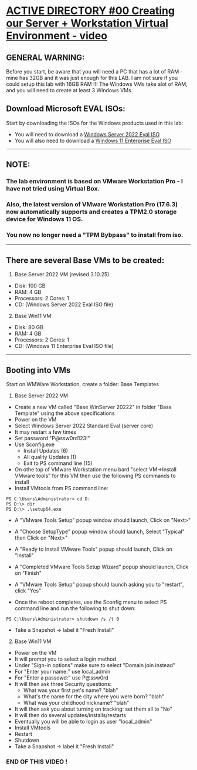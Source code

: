 # [ACTIVE DIRECTORY #00 Creating our Server + Workstation Virtual Environment - video](https://www.youtube.com/watch?v=pKtDQtsubio)
## <b>GENERAL WARNING:</b>
Before you start, be aware that you will need a PC that has a lot of RAM - mine has 32GB and it was just enough for this LAB. I am not sure if you could setup this lab with 16GB RAM !!! The Windows VMs take alot of RAM, and you will need to create at least 3 Windows VMs.
## <b>Download Microsoft EVAL ISOs:</b>
Start by downloading the ISOs for the Windows products used in this lab:
- You will need to download a [Windows Server 2022 Eval ISO](https://www.microsoft.com/en-us/evalcenter/evaluate-windows-server-2022)
- You will also need to download a [Windows 11 Enterprise Eval ISO](https://www.microsoft.com/en-us/evalcenter/evaluate-windows-11-enterprise)
---
## <b>NOTE:</b>
### The lab environment is based on VMware Workstation Pro - I have not tried using Virtual Box.
### Also, the latest version of VMware Workstation Pro (17.6.3) now automatically supports and creates a TPM2.0 storage device for Windows 11 OS.
### You now no longer need a "TPM Bybpass" to install from iso.
---
## There are several Base VMs to be created:
1. Base Server 2022 VM (revised 3.10.25)
- Disk: 100 GB
- RAM: 4 GB
- Processors: 2 Cores: 1
- CD: (Windows Server 2022 Eval ISO file)

2. Base Win11 VM
- Disk: 80 GB
- RAM: 4 GB
- Processors: 2 Cores: 1
- CD: (Windows 11 Enterprise Eval ISO file)
---
## Booting into VMs
Start on WMWare Workstation, create a folder: Base Templates

1. Base Server 2022 VM
- Create a new VM called "Base WinServer 20222" in folder "Base Template" using the above specifications
- Power on the VM
- Select Windows Server 2022 Standard Eval (server core)
- It may restart a few times
- Set password "P@ssw0rd123!"
- Use Sconfig.exe
    - Install Updates (6)
    - All quality Updates (1)
    - Exit to PS command line (15)
- On othe top of VMware Workstation menu bard "select VM->Install VMware tools" for this VM then use the following PS commands to install
- Install VMtools from PS command line:
```
PS C:\Users\Administrator> cd D:
PS D:\> dir
PS D:\> .\setup64.exe
```
- A "VMware Tools Setup" popup window should launch, Click on "Next>"
- A "Choose SetupType" popup window should launch, Select "Typical" then Click on "Next>"
- A "Ready to Install VMware Tools" popup should launch, Click on "Install"
- A "Completed VMware Tools Setup Wizard" popup should launch, Click on "Finish"

- A "VMware Tools Setup" popup should launch asking you to "restart", click "Yes"
- Once the reboot completes, use the Sconfig menu to select PS command line and run the following to shut down:

```
PS C:\Users\Administrator> shutdown /s /t 0
```
- Take a Snapshot -> label it "Fresh Install"


2. Base Win11 VM
- Power on the VM
- It will prompt you to select a login method
- Under "Sign-in options" make sure to select "Domain join instead"
- For "Enter your name:" use local_admin 
- For "Enter a passowd:" use P@ssw0rd
- It will then ask three Security questions:
    - What was your first pet's name? "blah"
    - What's the name for the city where you were born? "blah"
    - What was your childhood nickname? "blah"
- It will then ask you about turning on tracking: set them all to "No"
- It will then do several updates/installs/restarts
- Eventually you will be able to login as user "local_admin"
- Install VMtools
- Restart
- Shutdown
- Take a Snapshot -> label it "Fresh Install"

### END OF THIS VIDEO !